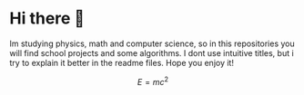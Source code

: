 # Hi there 👋
Im studying physics, math and computer science, so in this repositories you will find school projects and some algorithms. I dont use intuitive titles, but i try to explain it better in the readme files. Hope you enjoy it! 

$$E=mc^2$$
